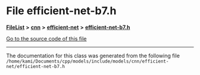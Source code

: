 

# File efficient-net-b7.h



[**FileList**](files.md) **>** [**cnn**](dir_40be95ab8912b8deac694fbe2f8f2654.md) **>** [**efficient-net**](dir_430257895ecd3668c9128fdd3dfcb853.md) **>** [**efficient-net-b7.h**](efficient-net-b7_8h.md)

[Go to the source code of this file](efficient-net-b7_8h_source.md)





































































------------------------------
The documentation for this class was generated from the following file `/home/kami/Documents/cpp/models/include/models/cnn/efficient-net/efficient-net-b7.h`

